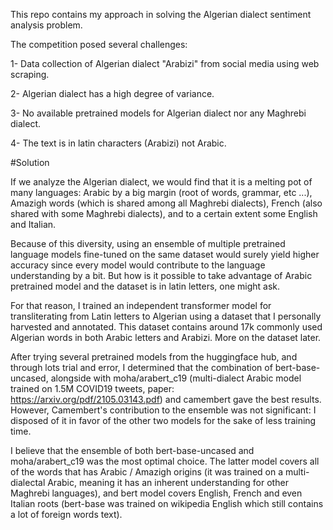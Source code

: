 This repo contains my approach in solving the Algerian dialect sentiment analysis problem. 

The competition posed several challenges:

1- Data collection of Algerian dialect "Arabizi" from social media using web scraping.

2- Algerian dialect has a high degree of variance.

3- No available pretrained models for Algerian dialect nor any Maghrebi dialect.

4- The text is in latin characters (Arabizi) not Arabic.
 
 #Solution
 
If we analyze the Algerian dialect, we would find that it is a melting pot of many languages: Arabic by a big margin (root of words, grammar, etc ...), Amazigh words (which is shared among all Maghrebi dialects), French (also shared with some Maghrebi dialects), and to a certain extent some English and Italian.

Because of this diversity, using an ensemble of multiple pretrained language models fine-tuned on the same dataset would surely yield higher accuracy since every model would contribute to the language understanding by a bit. But how is it possible to take advantage of Arabic pretrained model and the dataset is in latin letters, one might ask.

For that reason, I trained an independent transformer model for transliterating from Latin letters to Algerian using a dataset that I personally harvested and annotated. This dataset contains around 17k commonly used Algerian words in both Arabic letters and Arabizi. More on the dataset later.

After trying several pretrained models from the huggingface hub, and through lots trial and error, I determined that the combination of bert-base-uncased, alongside with moha/arabert_c19 (multi-dialect Arabic model trained on 1.5M COVID19 tweets, paper: https://arxiv.org/pdf/2105.03143.pdf) and camembert gave the best results. However, Camembert's contribution to the ensemble was not significant: I disposed of it in favor of the other two models for the sake of less training time.

I believe that the ensemble of both bert-base-uncased and moha/arabert_c19 was the most optimal choice. The latter model covers all of the words that has Arabic / Amazigh origins (it was trained on a multi-dialectal Arabic, meaning it has an inherent understanding for other Maghrebi languages), and bert model covers English, French and even Italian roots (bert-base was trained on wikipedia English which still contains a lot of foreign words text).
